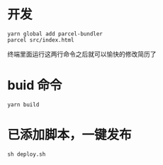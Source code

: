 # 开发
```
yarn global add parcel-bundler
parcel src/index.html
```
终端里面运行这两行命令之后就可以愉快的修改简历了

# buid 命令
```
yarn build
```

# 已添加脚本，一键发布
```
sh deploy.sh
```